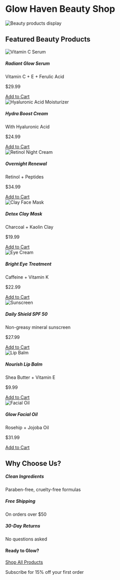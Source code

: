 # Glow Haven Beauty Shop

<div class="text-center mb-5">
  <img src="https://images.unsplash.com/photo-1570172619644-dfd03ed5d881?ixlib=rb-4.0.3&w=1200&h=400&fit=crop" 
       alt="Beauty products display" 
       class="img-fluid rounded shadow-lg"
       style="max-height: 400px;">
</div>

## Featured Beauty Products

<div class="row row-cols-1 row-cols-md-2 row-cols-lg-4 g-4 mb-5">

  <!-- Product 1 -->
  <div class="col">
    <div class="card h-100 shadow-sm">
      <img src="https://images.unsplash.com/photo-1596755094514-f87e34085b2c?ixlib=rb-4.0.3&w=600&h=400&fit=crop" 
           class="card-img-top" 
           alt="Vitamin C Serum">
      <div class="card-body">
        <h5 class="card-title">Radiant Glow Serum</h5>
        <p class="text-muted">Vitamin C + E + Ferulic Acid</p>
        <p class="fw-bold">$29.99</p>
        <a href="#buy-now" class="btn btn-outline-dark w-100">Add to Cart</a>
      </div>
    </div>
  </div>

  <!-- Product 2 -->
  <div class="col">
    <div class="card h-100 shadow-sm">
      <img src="https://images.unsplash.com/photo-1625772452859-1c03d5bf1137?ixlib=rb-4.0.3&w=600&h=400&fit=crop" 
           class="card-img-top" 
           alt="Hyaluronic Acid Moisturizer">
      <div class="card-body">
        <h5 class="card-title">Hydra Boost Cream</h5>
        <p class="text-muted">With Hyaluronic Acid</p>
        <p class="fw-bold">$24.99</p>
        <a href="#buy-now" class="btn btn-outline-dark w-100">Add to Cart</a>
      </div>
    </div>
  </div>

  <!-- Product 3 -->
  <div class="col">
    <div class="card h-100 shadow-sm">
      <img src="https://images.unsplash.com/photo-1595341888016-a392ef81b7de?ixlib=rb-4.0.3&w=600&h=400&fit=crop" 
           class="card-img-top" 
           alt="Retinol Night Cream">
      <div class="card-body">
        <h5 class="card-title">Overnight Renewal</h5>
        <p class="text-muted">Retinol + Peptides</p>
        <p class="fw-bold">$34.99</p>
        <a href="#buy-now" class="btn btn-outline-dark w-100">Add to Cart</a>
      </div>
    </div>
  </div>

  <!-- Product 4 -->
  <div class="col">
    <div class="card h-100 shadow-sm">
      <img src="https://images.unsplash.com/photo-1571781926291-c477ebfd024b?ixlib=rb-4.0.3&w=600&h=400&fit=crop" 
           class="card-img-top" 
           alt="Clay Face Mask">
      <div class="card-body">
        <h5 class="card-title">Detox Clay Mask</h5>
        <p class="text-muted">Charcoal + Kaolin Clay</p>
        <p class="fw-bold">$19.99</p>
        <a href="#buy-now" class="btn btn-outline-dark w-100">Add to Cart</a>
      </div>
    </div>
  </div>

  <!-- Product 5 -->
  <div class="col">
    <div class="card h-100 shadow-sm">
      <img src="https://images.unsplash.com/photo-1556228578-8c89e6adf883?ixlib=rb-4.0.3&w=600&h=400&fit=crop" 
           class="card-img-top" 
           alt="Eye Cream">
      <div class="card-body">
        <h5 class="card-title">Bright Eye Treatment</h5>
        <p class="text-muted">Caffeine + Vitamin K</p>
        <p class="fw-bold">$22.99</p>
        <a href="#buy-now" class="btn btn-outline-dark w-100">Add to Cart</a>
      </div>
    </div>
  </div>

  <!-- Product 6 -->
  <div class="col">
    <div class="card h-100 shadow-sm">
      <img src="https://images.unsplash.com/photo-1607602132700-0682587c5dc5?ixlib=rb-4.0.3&w=600&h=400&fit=crop" 
           class="card-img-top" 
           alt="Sunscreen">
      <div class="card-body">
        <h5 class="card-title">Daily Shield SPF 50</h5>
        <p class="text-muted">Non-greasy mineral sunscreen</p>
        <p class="fw-bold">$27.99</p>
        <a href="#buy-now" class="btn btn-outline-dark w-100">Add to Cart</a>
      </div>
    </div>
  </div>

  <!-- Product 7 -->
  <div class="col">
    <div class="card h-100 shadow-sm">
      <img src="https://images.unsplash.com/photo-1594035910387-fea47794261f?ixlib=rb-4.0.3&w=600&h=400&fit=crop" 
           class="card-img-top" 
           alt="Lip Balm">
      <div class="card-body">
        <h5 class="card-title">Nourish Lip Balm</h5>
        <p class="text-muted">Shea Butter + Vitamin E</p>
        <p class="fw-bold">$9.99</p>
        <a href="#buy-now" class="btn btn-outline-dark w-100">Add to Cart</a>
      </div>
    </div>
  </div>

  <!-- Product 8 -->
  <div class="col">
    <div class="card h-100 shadow-sm">
      <img src="https://images.unsplash.com/photo-1556228579-822b7ab53e18?ixlib=rb-4.0.3&w=600&h=400&fit=crop" 
           class="card-img-top" 
           alt="Facial Oil">
      <div class="card-body">
        <h5 class="card-title">Glow Facial Oil</h5>
        <p class="text-muted">Rosehip + Jojoba Oil</p>
        <p class="fw-bold">$31.99</p>
        <a href="#buy-now" class="btn btn-outline-dark w-100">Add to Cart</a>
      </div>
    </div>
  </div>
</div>

## Why Choose Us?

<div class="row g-4 mb-5">
  <div class="col-md-4">
    <div class="p-3 border rounded text-center">
      <i class="fas fa-leaf fa-2x text-success mb-3"></i>
      <h5>Clean Ingredients</h5>
      <p>Paraben-free, cruelty-free formulas</p>
    </div>
  </div>
  <div class="col-md-4">
    <div class="p-3 border rounded text-center">
      <i class="fas fa-truck fa-2x text-primary mb-3"></i>
      <h5>Free Shipping</h5>
      <p>On orders over $50</p>
    </div>
  </div>
  <div class="col-md-4">
    <div class="p-3 border rounded text-center">
      <i class="fas fa-undo fa-2x text-info mb-3"></i>
      <h5>30-Day Returns</h5>
      <p>No questions asked</p>
    </div>
  </div>
</div>

<div class="text-center py-4 bg-light rounded">
  <h4 class="mb-3">Ready to Glow?</h4>
  <a href="#shop" class="btn btn-dark btn-lg px-5">Shop All Products</a>
  <p class="mt-3 text-muted">Subscribe for 15% off your first order</p>
</div>